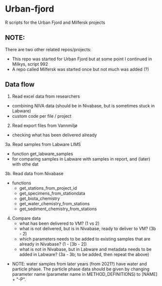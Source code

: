 # Urban-fjord
R scripts for the Urban Fjord and Milfersk projects  

## NOTE:  
There are two other related repos/projects: 
- This repo was started for Urban Fjord but at some point I continued in Milkys, script 992  
- A repo called Milfersk was started once but not much was added (?)  

## Data flow   

1. Read excel data from researchers    
- combining NIVA data (should be in Nivabase, but is sometimes stuck in Labware)   
- custom code per file / project  

2. Read export files from Vannmiljø   
- checking what has been delivered already    

3a. Read samples from Labware LIMS   
- function get_labware_samples    
- for comparing samples in Labware with samples in report, and (later) with othe dat 

3b. Read data from Nivabase   
- functions  
    - get_stations_from_project_id  
    - get_specimens_from_stationdata   
    - get_biota_chemistry  
    - get_water_chemistry_from_stations  
    - get_sediment_chemistry_from_stations  
    
4. Compare data     
    - what has been delivered to VM? (1 vs 2)  
    - what is not delivered, but is in Nivabase, ready to deliver to VM? (3b - 2)    
    - which parameters needs to be added to existing samples that are already in Nivabase? (1 - [3b - 2])    
    - what is not in Nivabase, but in Labware and metadata needs to be added in Labware? (3a - 3b; to be added, then repeat the above)    
    
* NOTE: water samples from later years (from 2021?) have water and particle phase. The particle phase data should be given by changing parameter name (parameter name in METHOD_DEFINITIONS) to [NAME] + "-P".  




